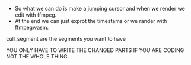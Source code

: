  * So what we can do is make a jumping cursor and when we render we edit with ffmpeg.
 * At the end we can just exprot the timestams or we rander with ffmpegwasm.

 cull_segment are the segments you want to have


 
YOU ONLY HAVE TO WRITE THE CHANGED PARTS IF YOU ARE CODING NOT THE WHOLE THING.